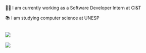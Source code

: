 

👨‍💻 I am currently working as a Software Developer Intern at CI&T

📚 I am studying computer science at UNESP

   <br>
   <a href="https://www.linkedin.com/in/gf-teixeira/" alt="Linkedin">
    <img src="https://img.shields.io/badge/-Linkedin-0e76a8?style=flat&logo=Linkedin&logoColor=white&link=https://www.linkedin.com/in/gf-teixeira/"/>
   </a>
 
  <br>
  <br>
  <a href="https://github.com/anuraghazra/github-readme-stats">
    <img src="https://github-readme-stats.vercel.app/api/top-langs/?username=gfteix&show_icons=true&hide_title=true&theme=tokyonight&layout=compact&hide_border=true&border_radius=15&langs_count=10&exclude_repo=play-brain,TheTrab">
  </a>
